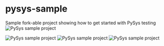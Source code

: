 # pysys-sample
Sample fork-able project showing how to get started with PySys testing
![PySys sample project](https://github.com/ben-spiller/pysys-sample/workflows/PySys%20sample%20project/badge.svg)

![PySys sample project](https://github.com/ben-spiller/pysys-sample/workflows/PySys%20sample%20project/badge.svg?event=create)
![PySys sample project](https://github.com/ben-spiller/pysys-sample/workflows/PySys%20sample%20project/badge.svg?event=fork)
![PySys sample project](https://github.com/ben-spiller/pysys-sample/workflows/PySys%20sample%20project/badge.svg?event=status)
